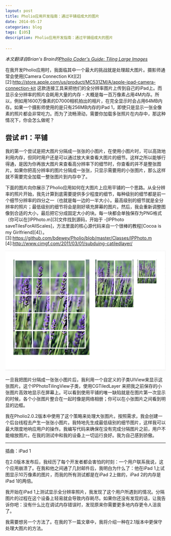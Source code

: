```yaml
---
layout: post
title: Pholio应用开发指南：通过平铺组成大的图片
date: 2014-05-17
categories: blog
tags: [iOS]
description: Pholio应用开发指南：通过平铺组成大的图片

---
```


*本文翻译自Brian's Brain的[Pholio Coder's Guide: Tiling Large Images][1]*



[1]: http://www.brians-brain.org/pholio/pholio-coders-guide/tiling-large-images/      "I Need a Tagline"

在我开发Pholio应用时，我面临其中一个最大的挑战就是处理超大图片。摄影师通常会使用[Camera Connection Kit][2]
[2]:http://store.apple.com/us/product/MC531ZM/A/apple-ipad-camera-connection-kit
这款连接工具来把他们的全分辨率图片上传到自己的iPad上。而显示全分辨率的照片会耗用大量的内存 - 大概是每一百万像素占用4M内存。所以，例如用1600万像素的D7000相机拍出的相片，在完全显示时会占用64MB内存。如果一个摄影师使用的是只有256MB内存的iPad 1，即使只是显示一张全像素的照片都会非常吃力。而为了流畅滑动，需要你加载多张照片在内存中，那这种情况下，你会怎么做呢？


尝试 #1：平铺
------

我的第一个尝试是把大图片分隔成一张张的小图片，在使用小图片时，可以高效地利用内存，但同时用户还是可以通过放大来查看大图片的细节。这样之所以能够行得通，是因为你再放大图片来查看高分辨率下的细节时，你查看的并不是整张图片。如果你把高分辨率的图片分隔成一张张，只显示需要用的小张图片，那么这样就不需要完全加载一整张图片到内存中了。


下面的图片向你展示了Pholio应用如何在大图片上应用平铺的一个思路。从全分辨率的照片开始，我先计算到底需要提供多少程度的细节，每种级别的细节都是前一个细节分辨率的四分之一（也就是每一边的一半大小）。最高级别的细节就是全分辨率的照片；最低级别的细节将会是刚好填充屏幕的图片。然后，我会重新调整图像到合适的大小，最后把它分成固定大小的块。每一块都会单独保存为PNG格式（你可以在[IPPhoto.m][3]文件找到源码，开始于 -[IPPhoto saveTilesForAllScales]，方法里面的核心源代码来自一个很棒的教程[Cocoa is my Girlfriend][4]）。
[3]:https://github.com/bdewey/Pholio/blob/master/Classes/IPPhoto.m
[4]:http://www.cimgf.com/2011/03/01/subduing-catiledlayer/

![](/assets/images/2014/05-17-27.png)


一旦我把图片分隔成一张张小图片后，我利用一个自定义的子类UIView来显示这张图片。这个IPPhotoTilingView子类，使用CGTiledLayer 来把我之前保存的小张图片高效地显示在屏幕上。可以看到使用平铺的唯一缺陷就是在图片第一次显示的时候，各个小张图片整合在一起时像是网络相册；你可以在小张图片之间看到明显的边框。

我在Pholio2.0.2版本中使用了这个策略来处理大张图片。按照需求，我会创建一个后台线程去产生一张张小图片。我特地先生成最低级别的细节图片，这样我可以最大限度地响应用户的操作。我编写代码来确保在没有完成分隔图片之前，用户不能缩放图片。在我的测试中和我的设备上一切运行良好。我为自己感到骄傲。


---

插曲：iPad 1

在2.0版本发布后，我经历了每个开发者都会害怕的时刻：一个用户联系我说，这个应用崩溃了。在我和他之间通了几封邮件后，我明白为什么了：他在iPad 1上试图显示10万像素的图片，而我的所有测试都是在iPad 2上做的，iPad 2的内存是iPad 1的两倍。

我开始在iPad 1上测试显示全分辨率照片，我发现了这个用户所遇到的情况。分隔图片的过程在这个设备上轻易就会导致内存耗尽。如果你还没有发现的话，让我告诉你吧：没有什么比在调试内存错误时，发现原来你需要更多地内存更令人沮丧了。

我需要想另一个方法了。在我的下一篇文章中，我将介绍一种在2.1版本中更保守处理大图片的方法。

